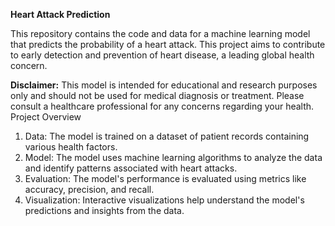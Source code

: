 **Heart Attack Prediction**

This repository contains the code and data for a machine learning model that predicts the probability of a heart attack. This project aims to contribute to early detection and prevention of heart disease, a leading global health concern.

**Disclaimer:** This model is intended for educational and research purposes only and should not be used for medical diagnosis or treatment. Please consult a healthcare professional for any concerns regarding your health.
Project Overview
1) Data: The model is trained on a dataset of patient records containing various health factors.
2) Model: The model uses machine learning algorithms to analyze the data and identify patterns associated with heart attacks.
3) Evaluation: The model's performance is evaluated using metrics like accuracy, precision, and recall.
4) Visualization: Interactive visualizations help understand the model's predictions and insights from the data.
    
